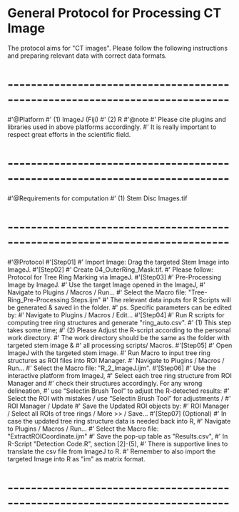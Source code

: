 # General Protocol for Processing CT Image
The protocol aims for "CT images".
Please follow the following instructions and preparing relevant data with correct data formats.
# ---------------------------------------------------------------------------- #
#'@Platform
#' (1) ImageJ (Fiji)
#' (2) R
#'@note
#' Please cite plugins and libraries used in above platforms accordingly.
#' It is really important to respect great efforts in the scientific field.
# ---------------------------------------------------------------------------- #
#'@Requirements for computation
#' (1) Stem Disc Images.tif
# ---------------------------------------------------------------------------- #
#'@Protocol 
#'[Step01]
#' Import Image: Drag the targeted Stem Image into ImageJ.
#'[Step02]
#' Create 04_OuterRing_Mask.tif.
#' Please follow: Protocol for Tree Ring Marking via ImageJ.
#'[Step03]
#' Pre-Processing Image by ImageJ.
#' Use the target Image opened in the ImageJ,
#' Navigate to Plugins / Macros / Run...
#' Select the Macro file: "Tree-Ring_Pre-Processing Steps.ijm"
#' The relevant data inputs for R Scripts will be generated & saved in the folder.
#' ps. Specific parameters can be edited by:
#' Navigate to Plugins / Macros / Edit...
#'[Step04]
#' Run R scripts for computing tree ring structures and generate "ring_auto.csv".
#' (1) This step takes some time;
#' (2) Please Adjust the R-script according to the personal work directory.
#'     The work directory should be the same as the folder with targeted stem image &
#'     all processing scripts/ Macros.
#'[Step05]
#' Open ImageJ with the targeted stem image.
#' Run Macro to input tree ring structures as ROI files into ROI Manager.
#' Navigate to Plugins / Macros / Run...
#' Select the Macro file: "R_2_ImageJ.ijm".
#'[Step06]
#' Use the interactive platform from ImageJ,
#' Select each tree ring structure from ROI Manager and 
#' check their structures accordingly. For any wrong delineation, 
#' use “Selectin Brush Tool” to adjust the R-detected results:
#' Select the ROI with mistakes / use “Selectin Brush Tool” for adjustments / 
#' ROI Manager / Update
#' Save the Updated ROI objects by:
#' ROI Manager / Select all ROIs of tree rings / More >> / Save...
#'[Step07] (Optional)
#' In case the updated tree ring structure data is needed back into R,
#' Navigate to Plugins / Macros / Run...
#' Select the Macro file: "ExtractROICoordinate.ijm"
#' Save the pop-up table as "Results.csv",
#' In R-Script "Detection Code.R", section [2]-(5),
#' There is supportive lines to translate the csv file from ImageJ to R.
#' Remember to also import the targeted Image into R as "im" as matrix format.
# ---------------------------------------------------------------------------- #
